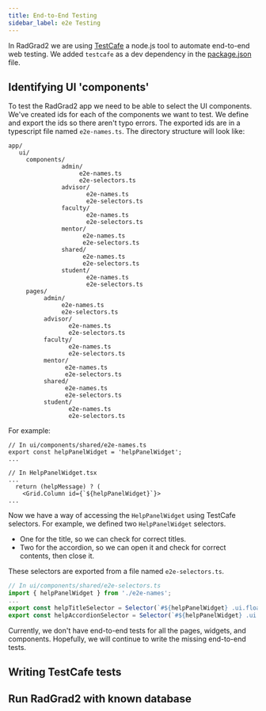 ```yaml
---
title: End-to-End Testing
sidebar_label: e2e Testing
---
```

In RadGrad2 we are using [TestCafe](https://devexpress.github.io/testcafe/) a node.js tool to automate end-to-end web testing. We added `testcafe` as a dev dependency in the [package.json](https://github.com/radgrad/radgrad2/blob/master/app/package.json#L114) file.

## Identifying UI 'components'

To test the RadGrad2 app we need to be able to select the UI components. We've created ids for each of the components we want to test. We define and export the ids so there aren't typo errors. The exported ids are in a typescript file named `e2e-names.ts`. The directory structure will look like:
```
app/
   ui/
     components/
               admin/
                    e2e-names.ts
                    e2e-selectors.ts
               advisor/
                      e2e-names.ts
                      e2e-selectors.ts
               faculty/
                      e2e-names.ts
                      e2e-selectors.ts
               mentor/
                     e2e-names.ts
                     e2e-selectors.ts
               shared/
                     e2e-names.ts
                     e2e-selectors.ts
               student/
                      e2e-names.ts
                      e2e-selectors.ts
     pages/
          admin/
               e2e-names.ts
               e2e-selectors.ts
          advisor/
                 e2e-names.ts
                 e2e-selectors.ts
          faculty/
                 e2e-names.ts
                 e2e-selectors.ts
          mentor/
                e2e-names.ts
                e2e-selectors.ts
          shared/
                e2e-names.ts
                e2e-selectors.ts
          student/
                 e2e-names.ts
                 e2e-selectors.ts
```
 
 
 For example:
```tsx
// In ui/components/shared/e2e-names.ts
export const helpPanelWidget = 'helpPanelWidget';
...

// In HelpPanelWidget.tsx
...
  return (helpMessage) ? (
    <Grid.Column id={`${helpPanelWidget}`}>
...
``` 
Now we have a way of accessing the `HelpPanelWidget` using TestCafe selectors. For example, we defined two `HelpPanelWidget` selectors.
 * One for the title, so we can check for correct titles.
 * Two for the accordion, so we can open it and check for correct contents, then close it.
 
These selectors are exported from a file named `e2e-selectors.ts`.
 
```ts
// In ui/components/shared/e2e-selectors.ts
import { helpPanelWidget } from './e2e-names';
...
export const helpTitleSelector = Selector(`#${helpPanelWidget} .ui.floating.info.message .title`);
export const helpAccordionSelector = Selector(`#${helpPanelWidget} .ui.floating.info.message`).child('.accordion');
```

Currently, we don't have end-to-end tests for all the pages, widgets, and components. Hopefully, we will continue to write the missing end-to-end tests.

## Writing TestCafe tests

## Run RadGrad2 with known database

